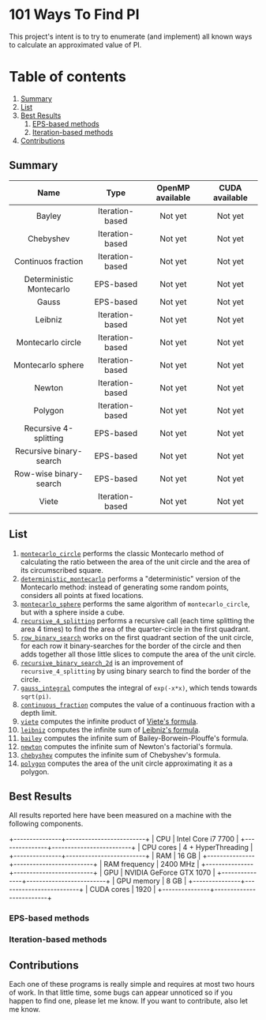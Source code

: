 # 101 Ways To Find PI
This project's intent is to try to enumerate (and implement) all known ways to calculate an approximated value of PI.

# Table of contents
1. [Summary](#summary)
2. [List](#list)
3. [Best Results](#best-results)
    1. [EPS-based methods](#eps-results)
    2. [Iteration-based methods](#iteration-results)
4. [Contributions](#contributions)

## Summary <a name="summary"></a>
|           Name           |       Type      | OpenMP available | CUDA available |
|:------------------------:|:---------------:|:----------------:|:--------------:|
| Bayley                   | Iteration-based | Not yet          | Not yet        |
| Chebyshev                | Iteration-based | Not yet          | Not yet        |
| Continuos fraction       | Iteration-based | Not yet          | Not yet        |
| Deterministic Montecarlo | EPS-based       | Not yet          | Not yet        |
| Gauss                    | EPS-based       | Not yet          | Not yet        |
| Leibniz                  | Iteration-based | Not yet          | Not yet        |
| Montecarlo circle        | Iteration-based | Not yet          | Not yet        |
| Montecarlo sphere        | Iteration-based | Not yet          | Not yet        |
| Newton                   | Iteration-based | Not yet          | Not yet        |
| Polygon                  | Iteration-based | Not yet          | Not yet        |
| Recursive 4-splitting    | EPS-based       | Not yet          | Not yet        |
| Recursive binary-search  | EPS-based       | Not yet          | Not yet        |
| Row-wise binary-search   | EPS-based       | Not yet          | Not yet        |
| Viete                    | Iteration-based | Not yet          | Not yet        |

## List <a name="list"></a>
1. [`montecarlo_circle`](https://github.com/Ledmington/101-ways-to-find-pi/blob/master/montecarlo_circle.c) performs the classic Montecarlo method of calculating the ratio between the area of the unit circle and the area of its circumscribed square.
2. [`deterministic_montecarlo`](https://github.com/Ledmington/101-ways-to-find-pi/blob/master/deterministic_montecarlo.c) performs a "deterministic" version of the Montecarlo method: instead of generating some random points, considers all points at fixed locations.
3. [`montecarlo_sphere`](https://github.com/Ledmington/101-ways-to-find-pi/blob/master/montecarlo_sphere.c) performs the same algorithm of `montecarlo_circle`, but with a sphere inside a cube.
4. [`recursive_4_splitting`](https://github.com/Ledmington/101-ways-to-find-pi/blob/master/recursive_4_splitting.c) performs a recursive call (each time splitting the area 4 times) to find the area of the quarter-circle in the first quadrant.
5. [`row_binary_search`](https://github.com/Ledmington/101-ways-to-find-pi/blob/master/row_binary_search.c) works on the first quadrant section of the unit circle, for each row it binary-searches for the border of the circle and then adds together all those little slices to compute the area of the unit circle.
6. [`recursive_binary_search_2d`](https://github.com/Ledmington/101-ways-to-find-pi/blob/master/recursive_binary_search_2d.c) is an improvement of `recursive_4_splitting` by using binary search to find the border of the circle.
7. [`gauss_integral`](https://github.com/Ledmington/101-ways-to-find-pi/blob/master/gauss_integral.c) computes the integral of `exp(-x*x)`, which tends towards `sqrt(pi)`.
8. [`continuous_fraction`](https://github.com/Ledmington/101-ways-to-find-pi/blob/master/continuous_fraction.c) computes the value of a continuous fraction with a depth limit.
9. [`viete`](https://github.com/Ledmington/101-ways-to-find-pi/blob/master/viete.c) computes the infinite product of [Viete's formula](https://it.wikipedia.org/wiki/Formula_di_Vi%C3%A8te).
10. [`leibniz`](https://github.com/Ledmington/101-ways-to-find-pi/blob/master/leibniz.c) computes the infinite sum of [Leibniz's formula](https://it.wikipedia.org/wiki/Formula_di_Leibniz_per_pi).
11. [`bailey`](https://github.com/Ledmington/101-ways-to-find-pi/blob/master/bailey.c) computes the infinite sum of Bailey-Borwein-Plouffe's formula.
12. [`newton`](https://github.com/Ledmington/101-ways-to-find-pi/blob/master/newton.c) computes the infinite sum of Newton's factorial's formula.
13. [`chebyshev`](https://github.com/Ledmington/101-ways-to-find-pi/blob/master/chebyshev.c) computes the infinite sum of Chebyshev's formula.
14. [`polygon`](https://github.com/Ledmington/101-ways-to-find-pi/blob/master/polygon.c) computes the area of the unit circle approximating it as a polygon.

## Best Results <a name="best-results"></a>
All results reported here have been measured on a machine with the following components.

+---------------+-------------------------+
| CPU           | Intel Core i7 7700      |
+---------------+-------------------------+
| CPU cores     | 4 + HyperThreading      |
+---------------+-------------------------+
| RAM           | 16 GB                   |
+---------------+-------------------------+
| RAM frequency | 2400 MHz                |
+---------------+-------------------------+
| GPU           | NVIDIA GeForce GTX 1070 |
+---------------+-------------------------+
| GPU memory    | 8 GB                    |
+---------------+-------------------------+
| CUDA cores    | 1920                    |
+---------------+-------------------------+

### EPS-based methods <a name="eps-results"></a>

### Iteration-based methods <a name="iteration-results"></a>

## Contributions <a name="contributions"></a>
Each one of these programs is really simple and requires at most two hours of work. In that little time, some bugs can appear unnoticed so if you happen to find one, please let me know. If you want to contribute, also let me know.